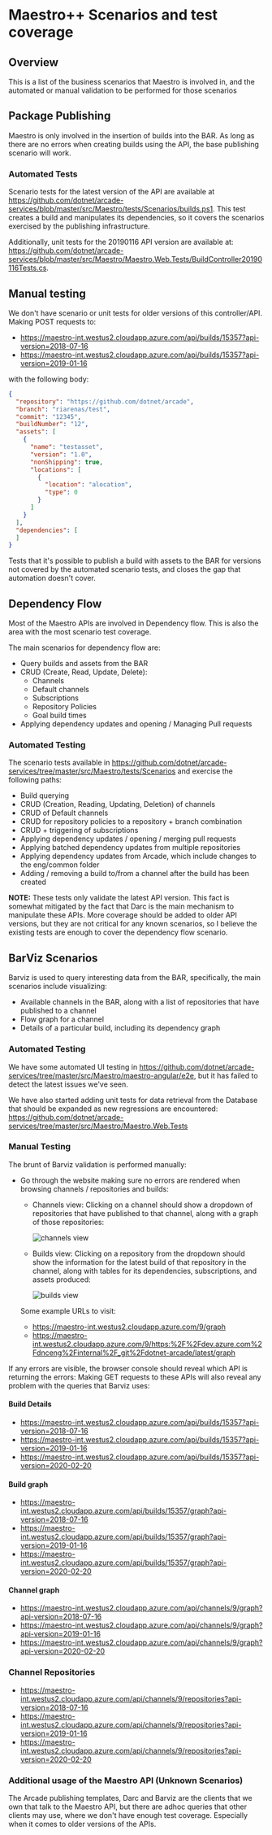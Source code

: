 # Maestro++ Scenarios and test coverage

## Overview

This is a list of the business scenarios that Maestro is involved in, and the
automated or manual validation to be performed for those scenarios

## Package Publishing

Maestro is only involved in the insertion of builds into the BAR. As long as
there are no errors when creating builds using the API, the base publishing
scenario will work.

### Automated Tests

Scenario tests for the latest version of the API are available at
https://github.com/dotnet/arcade-services/blob/master/src/Maestro/tests/Scenarios/builds.ps1.
This test creates a build and manipulates its dependencies, so it covers the
scenarios exercised by the publishing infrastructure.

Additionally, unit tests for the 20190116 API version are available at:
https://github.com/dotnet/arcade-services/blob/master/src/Maestro/Maestro.Web.Tests/BuildController20190116Tests.cs.

## Manual testing
We don't have scenario or unit tests for older versions of this controller/API.
Making POST requests to:
* https://maestro-int.westus2.cloudapp.azure.com/api/builds/15357?api-version=2018-07-16
* https://maestro-int.westus2.cloudapp.azure.com/api/builds/15357?api-version=2019-01-16

with the following body:
```json
{
  "repository": "https://github.com/dotnet/arcade",
  "branch": "riarenas/test",
  "commit": "12345",
  "buildNumber": "12",
  "assets": [
    {
      "name": "testasset",
      "version": "1.0",
      "nonShipping": true,
      "locations": [
        {
          "location": "alocation",
          "type": 0
        }
      ]
    }
  ],
  "dependencies": [
  ]
}
```

Tests that it's possible to publish a build with assets to the BAR for versions
not covered by the automated scenario tests, and closes the gap that automation
doesn't cover.

## Dependency Flow

Most of the Maestro APIs are involved in Dependency flow. This is also the area
with the most scenario test coverage.

The main scenarios for dependency flow are:

* Query builds and assets from the BAR
* CRUD (Create, Read, Update, Delete):
  * Channels
  * Default channels
  * Subscriptions
  * Repository Policies
  * Goal build times
* Applying dependency updates and opening / Managing Pull requests

### Automated Testing

The scenario tests available in
<https://github.com/dotnet/arcade-services/tree/master/src/Maestro/tests/Scenarios>
and exercise the following paths:

* Build querying
* CRUD (Creation, Reading, Updating, Deletion) of channels
* CRUD of Default channels
* CRUD for repository policies to a repository + branch combination
* CRUD + triggering of subscriptions
* Applying dependency updates / opening / merging pull requests
* Applying batched dependency updates from multiple repositories
* Applying dependency updates from Arcade, which include changes to the
  eng/common folder
* Adding / removing a build to/from a channel after the build has been created

**NOTE:** These tests only validate the latest API version. This fact is
somewhat mitigated by the fact that Darc is the main mechanism to manipulate
these APIs. More coverage should be added to older API versions, but they are
not critical for any known scenarios, so I believe the existing tests are enough
to cover the dependency flow scenario.

## BarViz Scenarios

Barviz is used to query interesting data from the BAR, specifically, the main
scenarios include visualizing:

* Available channels in the BAR, along with a list of repositories that have
  published to a channel
* Flow graph for a channel
* Details of a particular build, including its dependency graph

### Automated Testing

We have some automated UI testing in
<https://github.com/dotnet/arcade-services/tree/master/src/Maestro/maestro-angular/e2e>,
but it has failed to detect the latest issues we've seen.

We have also started adding unit tests for data retrieval from the Database that
should be expanded as new regressions are encountered:
https://github.com/dotnet/arcade-services/tree/master/src/Maestro/Maestro.Web.Tests

### Manual Testing

The brunt of Barviz validation is performed manually:

* Go through the website making sure no errors are rendered when browsing
  channels / repositories and builds:

  * Channels view: Clicking on a channel should show a dropdown of repositories
    that have published to that channel, along with a graph of those
    repositories:

    ![channels view](./Images/channels-view.png)

  * Builds view: Clicking on a repository from the dropdown should show the
    information for the latest build of that repository in the channel, along
    with tables for its dependencies, subscriptions, and assets produced:

    ![builds view](./Images/build-view.png)

  Some example URLs to visit:
  * https://maestro-int.westus2.cloudapp.azure.com/9/graph
  * https://maestro-int.westus2.cloudapp.azure.com/9/https:%2F%2Fdev.azure.com%2Fdnceng%2Finternal%2F_git%2Fdotnet-arcade/latest/graph

If any errors are visible, the browser console should reveal which API is
returning the errors: Making GET requests to these APIs will also reveal any
problem with the queries that Barviz uses:

#### Build Details

* https://maestro-int.westus2.cloudapp.azure.com/api/builds/15357?api-version=2018-07-16
* https://maestro-int.westus2.cloudapp.azure.com/api/builds/15357?api-version=2019-01-16
* https://maestro-int.westus2.cloudapp.azure.com/api/builds/15357?api-version=2020-02-20

#### Build graph

* https://maestro-int.westus2.cloudapp.azure.com/api/builds/15357/graph?api-version=2018-07-16
* https://maestro-int.westus2.cloudapp.azure.com/api/builds/15357/graph?api-version=2019-01-16
* https://maestro-int.westus2.cloudapp.azure.com/api/builds/15357/graph?api-version=2020-02-20

#### Channel graph

* https://maestro-int.westus2.cloudapp.azure.com/api/channels/9/graph?api-version=2018-07-16
* https://maestro-int.westus2.cloudapp.azure.com/api/channels/9/graph?api-version=2019-01-16
* https://maestro-int.westus2.cloudapp.azure.com/api/channels/9/graph?api-version=2020-02-20

### Channel Repositories
* https://maestro-int.westus2.cloudapp.azure.com/api/channels/9/repositories?api-version=2018-07-16
* https://maestro-int.westus2.cloudapp.azure.com/api/channels/9/repositories?api-version=2019-01-16
* https://maestro-int.westus2.cloudapp.azure.com/api/channels/9/repositories?api-version=2020-02-20

### Additional usage of the Maestro API (Unknown Scenarios)

The Arcade publishing templates, Darc and Barviz are the clients that we own
that talk to the Maestro API, but there are adhoc queries that other clients may
use, where we don't have enough test coverage. Especially when it comes to older
versions of the APIs.
